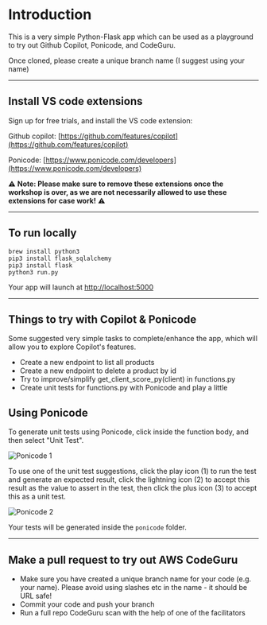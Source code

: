 # Introduction

This is a very simple Python-Flask app which can be used as a playground to try out Github Copilot, Ponicode, and CodeGuru.

Once cloned, please create a unique branch name (I suggest using your name)

---

## Install VS code extensions

Sign up for free trials, and install the VS code extension:

Github copilot: [https://github.com/features/copilot](https://github.com/features/copilot)

Ponicode: [https://www.ponicode.com/developers](https://www.ponicode.com/developers)

⚠️ **Note: Please make sure to remove these extensions once the workshop is over, as we are not necessarily allowed to use these extensions for case work!** ⚠️

---

## To run locally

```
brew install python3
pip3 install flask_sqlalchemy
pip3 install flask
python3 run.py
```

Your app will launch at [http://localhost:5000](http://localhost:5000)

---

## Things to try with Copilot & Ponicode

Some suggested very simple tasks to complete/enhance the app, which will allow you to explore Copilot's features.

- Create a new endpoint to list all products
- Create a new endpoint to delete a product by id
- Try to improve/simplify get_client_score_py(client) in functions.py
- Create unit tests for functions.py with Ponicode and play a little

## Using Ponicode

To generate unit tests using Ponicode, click inside the function body, and then select "Unit Test".

![Ponicode 1](/docs/ponicode-1.jpg)

To use one of the unit test suggestions, click the play icon (1) to run the test and generate an expected result, click the lightning icon (2) to accept this result as the value to assert in the test, then click the plus icon (3) to accept this as a unit test.

![Ponicode 2](/docs/ponicode-2.jpg)

Your tests will be generated inside the `ponicode` folder.

---

## Make a pull request to try out AWS CodeGuru

- Make sure you have created a unique branch name for your code (e.g. your name). Please avoid using slashes etc in the name - it should be URL safe!
- Commit your code and push your branch
- Run a full repo CodeGuru scan with the help of one of the facilitators
